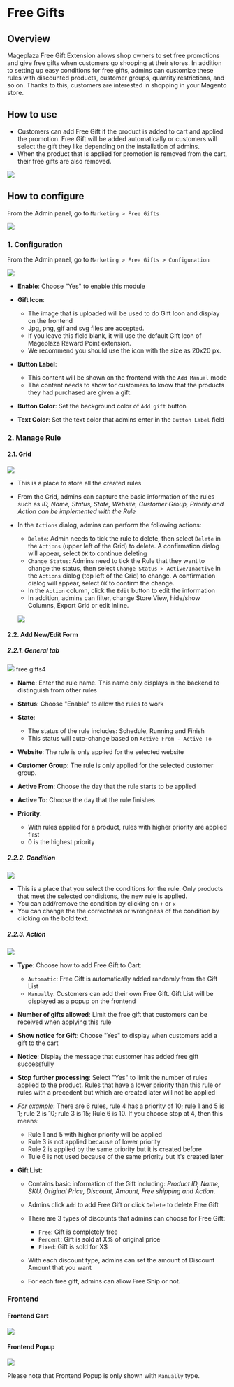 # Free Gifts
## Overview

Mageplaza Free Gift Extension allows shop owners to set free promotions and give free gifts when customers go shopping at their stores. In addition to setting up easy conditions for free gifts, admins can customize these rules with discounted products, customer groups, quantity restrictions, and so on. Thanks to this, customers are interested in shopping in your Magento store.

## How to use

- Customers can add Free Gift if the product is added to cart and applied the promotion. Free Gift will be added automatically or customers will select the gift they like depending on the installation of admins.
- When the product that is applied for promotion is removed from the cart, their free gifts are also removed.

![](https://i.imgur.com/3CFLTaG.png)

## How to configure

From the Admin panel, go to `Marketing > Free Gifts`

![](https://i.imgur.com/dWZ4sT6.png)

### 1. Configuration

From the Admin panel, go to `Marketing > Free Gifts > Configuration`

![](https://i.imgur.com/1qG9Zt9.png)

- **Enable**: Choose "Yes" to enable this module
- **Gift Icon**:
  - The image that is uploaded will be used to do Gift Icon and display on the frontend
  - Jpg, png, gif and svg files are accepted.
  - If you leave this field blank, it will use the default Gift Icon of Mageplaza Reward Point extension.
  - We recommend you should use the icon with the size as 20x20 px.
  
- **Button Label**:
  - This content will be shown on the frontend with the `Add Manual` mode
  - The content needs to show for customers to know that the products they had purchased are given a gift.
  
- **Button Color**: Set the background color of `Add gift` button
- **Text Color**: Set the text color that admins enter in the `Button Label` field

### 2. Manage Rule
#### 2.1. Grid
![](https://i.imgur.com/nhPgvzc.png)

- This is a place to store all the created rules
- From the Grid, admins can capture the basic information of the rules such as *ID, Name, Status, State, Website, Customer Group, Priority and Action can be implemented with the Rule*
- In the `Actions` dialog, admins can perform the following actions:
  - `Delete`: Admin needs to tick the rule to delete, then select `Delete` in the `Actions` (upper left of the Grid) to delete. A confirmation dialog will appear, select `OK` to continue deleting
  - `Change Status`: Admins need to tick the Rule that they want to change the status, then select `Change Status > Active/Inactive` in the `Actions` dialog (top left of the Grid) to change. A confirmation dialog will appear, select `OK` to confirm the change.
  - In the `Action` column, click the `Edit` button to edit the information
  - In addition, admins can filter, change Store View, hide/show Columns, Export Grid or edit Inline.
  
  ![](https://i.imgur.com/mJT42fV.png)
  
#### 2.2. Add New/Edit Form
##### 2.2.1. General tab

![](https://i.imgur.com/iqkEVix.png)
free gifts4

- **Name**: Enter the rule name. This name only displays in the backend to distinguish from other rules
- **Status**: Choose "Enable" to allow the rules to work
- **State**:
  - The status of the rule includes: Schedule, Running and Finish
  - This status will auto-change based on `Active From - Active To`

- **Website**: The rule is only applied for the selected website
- **Customer Group**: The rule is only applied for the selected customer group.
- **Active From**: Choose the day that the rule starts to be applied
- **Active To**: Choose the day that the rule finishes
- **Priority**:
  - With rules applied for a product, rules with higher priority are applied first
  - 0 is the highest priority
  
##### 2.2.2. Condition

![](https://i.imgur.com/eBJefE1.png)

- This is a place that you select the conditions for the rule. Only products that meet the selected condisitons, the new rule is applied.
- You can add/remove the condition by clicking on `+` or `x`
- You can change the the correctness or wrongness of the condition by clicking on the bold text.

##### 2.2.3. Action

![](https://i.imgur.com/vVxWUl3.png)

- **Type**: Choose how to add Free Gift to Cart:
  - `Automatic`: Free Gift is automatically added randomly from the Gift List
  - `Manually`: Customers can add their own Free Gift. Gift List will be displayed as a popup on the frontend

- **Number of gifts allowed**: Limit the free gift that customers can be received when applying this rule
- **Show notice for Gift**: Choose "Yes" to display when customers add a gift to the cart
- **Notice**: Display the message that customer has added free gift successfully
- **Stop further processing**: Select "Yes" to limit the number of rules applied to the product. Rules that have a lower priority than this rule or rules with a precedent but which are created later will not be applied

- *For example*: There are 6 rules, rule 4 has a priority of 10; rule 1 and 5 is 1; rule 2 is 10; rule 3 is 15; Rule 6 is 10. If you choose stop at 4, then this means:
  - Rule 1 and 5 with higher priority will be applied
  - Rule 3 is not applied because of lower priority
  - Rule 2 is applied by the same priority but it is created before
  - Tule 6 is not used because of the same priority but it's created later

- **Gift List**:
  - Contains basic information of the Gift including: *Product ID, Name, SKU, Original Price, Discount, Amount, Free shipping and Action*.
  - Admins click `Add` to add Free Gift or click `Delete` to delete Free Gift
  - There are 3 types of discounts that admins can choose for Free Gift:
    - `Free`: Gift is completely free
    - `Percent`: Gift is sold at X% of original price
    - `Fixed`: Gift is sold for X$

  - With each discount type, admins can set the amount of Discount Amount that you want
  - For each free gift, admins can allow Free Ship or not.

### Frontend

#### Frontend Cart

![](https://i.imgur.com/39nHpU8.png)

#### Frontend Popup

![](https://i.imgur.com/e5y4msh.png)


Please note that Frontend Popup is only shown with `Manually` type.
























